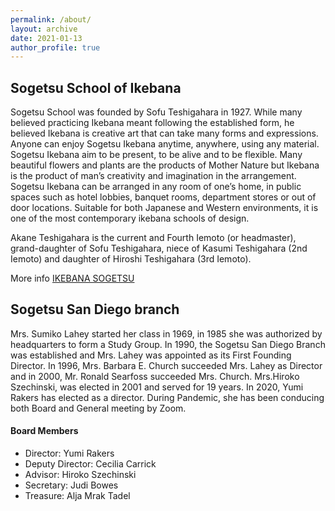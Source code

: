 ```yaml
---
permalink: /about/
layout: archive
date: 2021-01-13
author_profile: true
---
```

## Sogetsu School of Ikebana
Sogetsu School was founded by Sofu Teshigahara in 1927. While many believed practicing Ikebana meant following the established form, he believed Ikebana is creative art that can take many forms and expressions. Anyone can enjoy Sogetsu Ikebana anytime, anywhere, using any material. Sogetsu Ikebana aim to be present, to be alive and to be flexible. Many beautiful flowers and plants are the products of Mother Nature but Ikebana is the product of man’s creativity and imagination in the arrangement.
Sogetsu Ikebana can be arranged in any room of one’s home, in public spaces such as hotel lobbies, banquet rooms, department stores or out of door locations. Suitable for both Japanese and Western environments, it is one of the most contemporary ikebana schools of design. 

Akane Teshigahara is the current and Fourth Iemoto (or headmaster), grand-daughter of Sofu Teshigahara, niece of Kasumi Teshigahara (2nd Iemoto) and daughter of Hiroshi Teshigahara (3rd Iemoto).

More info [IKEBANA SOGETSU](https://www.sogetsu.or.jp/e/)


## Sogetsu San Diego branch

Mrs. Sumiko Lahey started her class in 1969, in 1985 she was authorized by headquarters to form a Study Group. In 1990, the Sogetsu San Diego Branch was established and Mrs. Lahey was appointed as its First Founding Director. In 1996, Mrs. Barbara E. Church succeeded Mrs. Lahey as Director and in 2000, Mr. Ronald Searfoss succeeded Mrs. Church. Mrs.Hiroko Szechinski, was elected in 2001 and served for 19 years. In 2020, Yumi Rakers has elected as a director. During Pandemic, she has been conducing both Board and General meeting by Zoom.

#### Board Members

* Director: Yumi Rakers
* Deputy Director: Cecilia Carrick
* Advisor: Hiroko Szechinski
* Secretary: Judi Bowes
* Treasure: Alja Mrak Tadel

